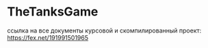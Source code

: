 # TheTanksGame
ссылка на все документы курсовой и скомпилированный проект:
https://fex.net/191991501965
